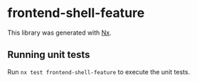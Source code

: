 # frontend-shell-feature

This library was generated with [Nx](https://nx.dev).

## Running unit tests

Run `nx test frontend-shell-feature` to execute the unit tests.

